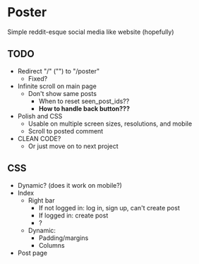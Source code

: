 # Poster

Simple reddit-esque social media like website (hopefully)

## TODO

- Redirect "/" ("") to "/poster"
    - Fixed?
- Infinite scroll on main page
    - Don't show same posts
        - When to reset seen_post_ids??
        - **How to handle back button???**
- Polish and CSS
    - Usable on multiple screen sizes, resolutions, and mobile
    - Scroll to posted comment
- CLEAN CODE?
    - Or just move on to next project

## CSS

- Dynamic? (does it work on mobile?)
- Index
    - Right bar
        - If not logged in: log in, sign up, can't create post
        - If logged in: create post
        - ?
    - Dynamic:
        - Padding/margins
        - Columns
- Post page